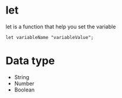 # let

let is a function that help you set the variable
```mlpfim
let variableName "variableValue";
```

# Data type
* String
* Number
* Boolean
